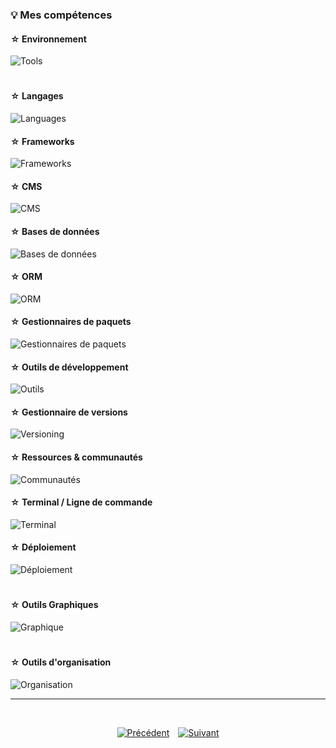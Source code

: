 ### 💡 Mes compétences

#### ☆ Environnement

![Tools](https://go-skill-icons.vercel.app/api/icons?i=vscode,windows,zen,chrome)

#

#### ☆ Langages

![Languages](https://go-skill-icons.vercel.app/api/icons?i=html,css,js,php&perline=4)

#### ☆ Frameworks

![Frameworks](https://go-skill-icons.vercel.app/api/icons?i=symfony,bootstrap,nextjs,nodejs&perline=4)

#### ☆ CMS

![CMS](https://go-skill-icons.vercel.app/api/icons?i=wordpress&perline=1)

#### ☆ Bases de données

![Bases de données](https://go-skill-icons.vercel.app/api/icons?i=mysql,postgres,phpmyadmin,neon&perline=4)

#### ☆ ORM

![ORM](https://go-skill-icons.vercel.app/api/icons?i=prisma&perline=1)

#### ☆ Gestionnaires de paquets

![Gestionnaires de paquets](https://go-skill-icons.vercel.app/api/icons?i=composer,npm&perline=2)

#### ☆ Outils de développement

![Outils](https://go-skill-icons.vercel.app/api/icons?i=codepen&perline=1)

#### ☆ Gestionnaire de versions

![Versioning](https://go-skill-icons.vercel.app/api/icons?i=git&perline=2)

#### ☆ Ressources & communautés

![Communautés](https://go-skill-icons.vercel.app/api/icons?i=discord,stackoverflow&perline=2)

#### ☆ Terminal / Ligne de commande

![Terminal](https://go-skill-icons.vercel.app/api/icons?i=powershell,bash&perline=3)

#### ☆ Déploiement

![Déploiement](https://go-skill-icons.vercel.app/api/icons?i=vercel,github&perline=2)

#

#### ☆ Outils Graphiques

![Graphique](https://go-skill-icons.vercel.app/api/icons?i=ps,ai,id,xd,figma)

#

#### ☆ Outils d'organisation

![Organisation](https://go-skill-icons.vercel.app/api/icons?i=trello,notion&perline=2)

---

<br>
<p align="center">
  <a href="./projets-et-realisations.md" style="display:inline-block; margin-right:10px;">
    <img src="https://img.shields.io/badge/Précédent-4CAF50?style=for-the-badge&logoColor=white" alt="Précédent" />
  </a>
  <a href="./hackathon.md" style="display:inline-block;">
    <img src="https://img.shields.io/badge/Suivant-4CAF50?style=for-the-badge&logoColor=white" alt="Suivant" />
  </a>
</p>